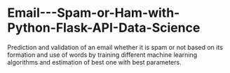 # Email---Spam-or-Ham-with-Python-Flask-API-Data-Science
Prediction and validation of an email whether it is spam or not based on its formation and use of words by training different machine learning algorithms and estimation of best one with best parameters.
